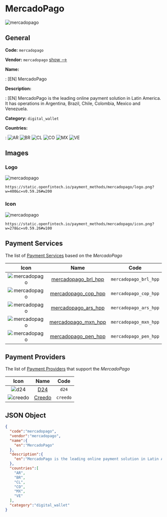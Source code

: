 
# MercadoPago 
![mercadopago](https://static.openfintech.io/payment_methods/mercadopago/logo.png?w=400&c=v0.59.26#w200)  

## General 
**Code:** `mercadopago` 
 
**Vendor:** `mercadopago` [show -->](/vendors/mercadopago/) 
 
**Name:** 
 
:	[EN] MercadoPago 
 
**Description:** 
 
: [EN] MercadoPago is the leading online payment solution in Latin America. It has operations in Argentina, Brazil, Chile, Colombia, Mexico and Venezuela. 
 
**Category:** `digital_wallet` 
 
**Countries:** 
 
:	![AR](https://cdnjs.cloudflare.com/ajax/libs/flag-icon-css/3.3.0/flags/4x3/ar.svg#w24) 	![BR](https://cdnjs.cloudflare.com/ajax/libs/flag-icon-css/3.3.0/flags/4x3/br.svg#w24) 	![CL](https://cdnjs.cloudflare.com/ajax/libs/flag-icon-css/3.3.0/flags/4x3/cl.svg#w24) 	![CO](https://cdnjs.cloudflare.com/ajax/libs/flag-icon-css/3.3.0/flags/4x3/co.svg#w24) 	![MX](https://cdnjs.cloudflare.com/ajax/libs/flag-icon-css/3.3.0/flags/4x3/mx.svg#w24) 	![VE](https://cdnjs.cloudflare.com/ajax/libs/flag-icon-css/3.3.0/flags/4x3/ve.svg#w24)  

## Images 

### Logo 
![mercadopago](https://static.openfintech.io/payment_methods/mercadopago/logo.png?w=400&c=v0.59.26#w200)  

```
https://static.openfintech.io/payment_methods/mercadopago/logo.png?w=400&c=v0.59.26#w200
```  

### Icon 
![mercadopago](https://static.openfintech.io/payment_methods/mercadopago/icon.png?w=278&c=v0.59.26#w100)  

```
https://static.openfintech.io/payment_methods/mercadopago/icon.png?w=278&c=v0.59.26#w100
```  

## Payment Services 
 
The list of [Payment Services](/payment-services/) based on the _MercadoPago_ 

|Icon|Name|Code| 
|:---:|:---:|:---:| 
|![mercadopago](https://static.openfintech.io/payment_methods/mercadopago/icon.png?w=278&c=v0.59.26#w100) |[mercadopago_brl_hpp](/payment-services/mercadopago_brl_hpp/)|`mercadopago_brl_hpp`| 
|![mercadopago](https://static.openfintech.io/payment_methods/mercadopago/icon.png?w=278&c=v0.59.26#w100) |[mercadopago_cop_hpp](/payment-services/mercadopago_cop_hpp/)|`mercadopago_cop_hpp`| 
|![mercadopago](https://static.openfintech.io/payment_methods/mercadopago/icon.png?w=278&c=v0.59.26#w100) |[mercadopago_ars_hpp](/payment-services/mercadopago_ars_hpp/)|`mercadopago_ars_hpp`| 
|![mercadopago](https://static.openfintech.io/payment_methods/mercadopago/icon.png?w=278&c=v0.59.26#w100) |[mercadopago_mxn_hpp](/payment-services/mercadopago_mxn_hpp/)|`mercadopago_mxn_hpp`| 
|![mercadopago](https://static.openfintech.io/payment_methods/mercadopago/icon.png?w=278&c=v0.59.26#w100) |[mercadopago_pen_hpp](/payment-services/mercadopago_pen_hpp/)|`mercadopago_pen_hpp`| 
 

## Payment Providers 
 
The list of [Payment Providers](/payment-providers/) that support the _MercadoPago_ 

|Icon|Name|Code| 
|:---:|:---:|:---:| 
|![d24](https://static.openfintech.io/payment_providers/d24/icon.svg?w=278&c=v0.59.26#w100) |[D24](/payment-providers/d24/)|`d24`| 
|![creedo](https://static.openfintech.io/payment_providers/creedo/icon.png?w=278&c=v0.59.26#w100) |[Creedo](/payment-providers/creedo/)|`creedo`| 
 

## JSON Object 

```json
{
  "code":"mercadopago",
  "vendor":"mercadopago",
  "name":{
    "en":"MercadoPago"
  },
  "description":{
    "en":"MercadoPago is the leading online payment solution in Latin America. It has operations in Argentina, Brazil, Chile, Colombia, Mexico and Venezuela."
  },
  "countries":[
    "AR",
    "BR",
    "CL",
    "CO",
    "MX",
    "VE"
  ],
  "category":"digital_wallet"
}
```  

